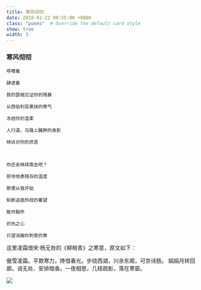 ```yaml
---
title: 寒风彻彻
date: 2018-01-22 00:55:00 +0800
class: "poems"  # Override the default card style
show: true
width: 3
---
```


### 寒风彻彻

```angular2html
呼嚎着

肆虐着

我的瑟缩见证你的残暴

从西伯利亚裹挟的寒气

冻结你的温柔

人行道、马路上臃肿的身影

倾诉对你的厌恶



你还会继续南去吧？

掠夺地表残存的温度

那便从我开始

斩断送抵热枕的奢望

敞开胸怀

炽热之心

只望消融你刺骨的寒
```
这里凌霜借宋·杨无咎的《柳梢青》之寒意，原文如下：

傲雪凌霜。平欺寒力，搀借春光。步绕西湖，兴余东阁，可奈诗肠。
娟娟月转回廊。诮无处、安排暗香。一夜相思，几枝疏影，落在寒窗。

<div>
<img src="{{ 'assets/images/poems/寒风彻彻.gif' | relative_url }}" class="img-fluid rounded" >
</div>